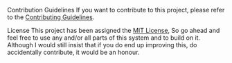 Contribution Guidelines
If you want to contribute to this project, please refer to the [Contributing Guidelines](contributing.md).

License
This project has been assigned the [MIT License](license), So go ahead and feel free to use any and/or all parts of this system and to build on it. Although I would still insist that if you do end up improving this, do accidentally contribute, it would be an honour.